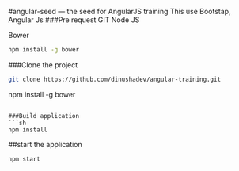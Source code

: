 #angular-seed — the seed for AngularJS training
This use Bootstap, Angular Js 
###Pre request
GIT
Node JS

Bower
```sh
npm install -g bower
```

###Clone the project
 ```sh
git clone https://github.com/dinushadev/angular-training.git
```

npm install -g bower
```

###Build application 
```sh
npm install
```

##start the application
```sh
npm start
```


